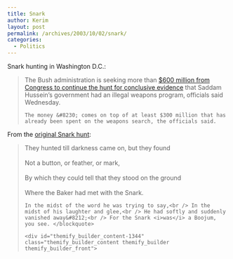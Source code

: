 ```yaml
---
title: Snark
author: Kerim
layout: post
permalink: /archives/2003/10/02/snark/
categories:
  - Politics
---
```

Snark hunting in Washington D.C.:


>   The Bush administration is seeking more than <a href="http://www.nytimes.com/2003/10/02/politics/02WEAP.html" onclick="_gaq.push(['_trackEvent', 'outbound-article', 'http://www.nytimes.com/2003/10/02/politics/02WEAP.html', '$600 million from Congress to continue the hunt for conclusive evidence']);" >$600 million from Congress to continue the hunt for conclusive evidence</a> that Saddam Hussein&#8217;s government had an illegal weapons program, officials said Wednesday. 
>   
>   
>     The money &#8230; comes on top of at least $300 million that has already been spent on the weapons search, the officials said.
>   


From the <a href="http://www.literature.org/authors/carroll-lewis/the-hunting-of-the-snark/chapter-08.html" onclick="_gaq.push(['_trackEvent', 'outbound-article', 'http://www.literature.org/authors/carroll-lewis/the-hunting-of-the-snark/chapter-08.html', 'original Snark hunt']);" >original Snark hunt</a>:


>   They hunted till darkness came on, but they found<br /><br /> Not a button, or feather, or mark,<br /><br /> By which they could tell that they stood on the ground<br /><br /> Where the Baker had met with the Snark.<br /> 
>   
>   
>     In the midst of the word he was trying to say,<br /> In the midst of his laughter and glee,<br /> He had softly and suddenly vanished away&#8212;<br /> For the Snark <i>was</i> a Boojum, you see. </blockquote> 
>     
>     <div id="themify_builder_content-1344" class="themify_builder_content themify_builder themify_builder_front">
>
>     
>     
>    
